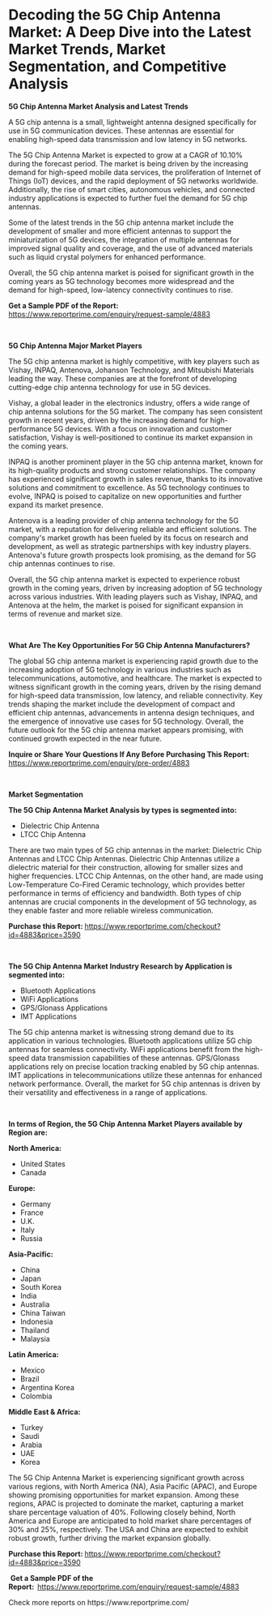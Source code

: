 <p><h1>Decoding the 5G Chip Antenna Market: A Deep Dive into the Latest Market Trends, Market Segmentation, and Competitive Analysis</h1></p><p><strong>5G Chip Antenna Market Analysis and Latest Trends</strong></p>
<p><p>A 5G chip antenna is a small, lightweight antenna designed specifically for use in 5G communication devices. These antennas are essential for enabling high-speed data transmission and low latency in 5G networks.</p><p>The 5G Chip Antenna Market is expected to grow at a CAGR of 10.10% during the forecast period. The market is being driven by the increasing demand for high-speed mobile data services, the proliferation of Internet of Things (IoT) devices, and the rapid deployment of 5G networks worldwide. Additionally, the rise of smart cities, autonomous vehicles, and connected industry applications is expected to further fuel the demand for 5G chip antennas.</p><p>Some of the latest trends in the 5G chip antenna market include the development of smaller and more efficient antennas to support the miniaturization of 5G devices, the integration of multiple antennas for improved signal quality and coverage, and the use of advanced materials such as liquid crystal polymers for enhanced performance.</p><p>Overall, the 5G chip antenna market is poised for significant growth in the coming years as 5G technology becomes more widespread and the demand for high-speed, low-latency connectivity continues to rise.</p></p>
<p><strong>Get a Sample PDF of the Report:&nbsp;</strong> <a href="https://www.reportprime.com/enquiry/request-sample/4883">https://www.reportprime.com/enquiry/request-sample/4883</a></p>
<p>&nbsp;</p>
<p><strong>5G Chip Antenna Major Market Players</strong></p>
<p><p>The 5G chip antenna market is highly competitive, with key players such as Vishay, INPAQ, Antenova, Johanson Technology, and Mitsubishi Materials leading the way. These companies are at the forefront of developing cutting-edge chip antenna technology for use in 5G devices.</p><p>Vishay, a global leader in the electronics industry, offers a wide range of chip antenna solutions for the 5G market. The company has seen consistent growth in recent years, driven by the increasing demand for high-performance 5G devices. With a focus on innovation and customer satisfaction, Vishay is well-positioned to continue its market expansion in the coming years.</p><p>INPAQ is another prominent player in the 5G chip antenna market, known for its high-quality products and strong customer relationships. The company has experienced significant growth in sales revenue, thanks to its innovative solutions and commitment to excellence. As 5G technology continues to evolve, INPAQ is poised to capitalize on new opportunities and further expand its market presence.</p><p>Antenova is a leading provider of chip antenna technology for the 5G market, with a reputation for delivering reliable and efficient solutions. The company's market growth has been fueled by its focus on research and development, as well as strategic partnerships with key industry players. Antenova's future growth prospects look promising, as the demand for 5G chip antennas continues to rise.</p><p>Overall, the 5G chip antenna market is expected to experience robust growth in the coming years, driven by increasing adoption of 5G technology across various industries. With leading players such as Vishay, INPAQ, and Antenova at the helm, the market is poised for significant expansion in terms of revenue and market size.</p></p>
<p>&nbsp;</p>
<p><strong>What Are The Key Opportunities For 5G Chip Antenna Manufacturers?</strong></p>
<p><p>The global 5G chip antenna market is experiencing rapid growth due to the increasing adoption of 5G technology in various industries such as telecommunications, automotive, and healthcare. The market is expected to witness significant growth in the coming years, driven by the rising demand for high-speed data transmission, low latency, and reliable connectivity. Key trends shaping the market include the development of compact and efficient chip antennas, advancements in antenna design techniques, and the emergence of innovative use cases for 5G technology. Overall, the future outlook for the 5G chip antenna market appears promising, with continued growth expected in the near future.</p></p>
<p><strong>Inquire or Share Your Questions If Any Before Purchasing This Report:</strong> <a href="https://www.reportprime.com/enquiry/pre-order/4883">https://www.reportprime.com/enquiry/pre-order/4883</a></p>
<p>&nbsp;</p>
<p><strong>Market Segmentation</strong></p>
<p><strong>The 5G Chip Antenna Market Analysis by types is segmented into:</strong></p>
<p><ul><li>Dielectric Chip Antenna</li><li>LTCC Chip Antenna</li></ul></p>
<p><p>There are two main types of 5G chip antennas in the market: Dielectric Chip Antennas and LTCC Chip Antennas. Dielectric Chip Antennas utilize a dielectric material for their construction, allowing for smaller sizes and higher frequencies. LTCC Chip Antennas, on the other hand, are made using Low-Temperature Co-Fired Ceramic technology, which provides better performance in terms of efficiency and bandwidth. Both types of chip antennas are crucial components in the development of 5G technology, as they enable faster and more reliable wireless communication.</p></p>
<p><strong>Purchase this Report:&nbsp;</strong><a href="https://www.reportprime.com/checkout?id=4883&price=3590">https://www.reportprime.com/checkout?id=4883&price=3590</a></p>
<p>&nbsp;</p>
<p><strong>The 5G Chip Antenna Market Industry Research by Application is segmented into:</strong></p>
<p><ul><li>Bluetooth Applications</li><li>WiFi Applications</li><li>GPS/Glonass Applications</li><li>IMT Applications</li></ul></p>
<p><p>The 5G chip antenna market is witnessing strong demand due to its application in various technologies. Bluetooth applications utilize 5G chip antennas for seamless connectivity. WiFi applications benefit from the high-speed data transmission capabilities of these antennas. GPS/Glonass applications rely on precise location tracking enabled by 5G chip antennas. IMT applications in telecommunications utilize these antennas for enhanced network performance. Overall, the market for 5G chip antennas is driven by their versatility and effectiveness in a range of applications.</p></p>
<p>&nbsp;</p>
<p><strong>In terms of Region, the 5G Chip Antenna Market Players available by Region are:</strong></p>
<p>
    <p> <strong> North America: </strong>
        <ul>
            <li>United States</li>
            <li>Canada</li>
        </ul>
        </p> 
    <p> <strong> Europe: </strong>
        <ul>
            <li>Germany</li>
            <li>France</li>
            <li>U.K.</li>
            <li>Italy</li>
            <li>Russia</li>
        </ul>
        </p> 
    <p> <strong> Asia-Pacific: </strong>
        <ul>
            <li>China</li>
            <li>Japan</li>
            <li>South Korea</li>
            <li>India</li>
            <li>Australia</li>
            <li>China Taiwan</li>
            <li>Indonesia</li>
            <li>Thailand</li>
            <li>Malaysia</li>
        </ul>
        </p> 
    <p> <strong> Latin America: </strong>
        <ul>
            <li>Mexico</li>
            <li>Brazil</li>
            <li>Argentina Korea</li>
            <li>Colombia</li>
        </ul>
        </p> 
    <p> <strong> Middle East & Africa: </strong>
        <ul>
            <li>Turkey</li>
            <li>Saudi</li>
            <li>Arabia</li>
            <li>UAE</li>
            <li>Korea</li>
        </ul>
    </p>
    </p>
<p><p>The 5G Chip Antenna Market is experiencing significant growth across various regions, with North America (NA), Asia Pacific (APAC), and Europe showing promising opportunities for market expansion. Among these regions, APAC is projected to dominate the market, capturing a market share percentage valuation of 40%. Following closely behind, North America and Europe are anticipated to hold market share percentages of 30% and 25%, respectively. The USA and China are expected to exhibit robust growth, further driving the market expansion globally.</p></p>
<p><strong>Purchase this Report: </strong><a href="https://www.reportprime.com/checkout?id=4883&price=3590">https://www.reportprime.com/checkout?id=4883&price=3590</a></p>
<p>&nbsp;<strong>Get a Sample PDF of the Report:&nbsp;&nbsp;</strong><a href="https://www.reportprime.com/enquiry/request-sample/4883">https://www.reportprime.com/enquiry/request-sample/4883</a></p>
<p><strong></strong></p>
<p>Check more reports on https://www.reportprime.com/</p>